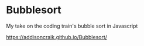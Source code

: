 # Bubblesort
My take on the coding train's bubble sort in Javascript

https://addisoncraik.github.io/Bubblesort/
